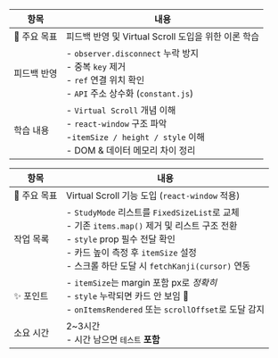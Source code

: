 
| 항목       | 내용                                                                                                             |
| -------- | -------------------------------------------------------------------------------------------------------------- |
| 🎯 주요 목표 | 피드백 반영 및 Virtual Scroll 도입을 위한 이론 학습                                                                           |
| 피드백 반영   | - `observer.disconnect` 누락 방지<br>- 중복 `key` 제거<br>- `ref` 연결 위치 확인<br>- `API` 주소 상수화 (`constant.js`)           |
| 학습 내용    | - `Virtual Scroll` 개념 이해<br>- `react-window` 구조 파악<br>-`itemSize / height / style` 이해<br>- DOM & 데이터 메모리 차이 정리 |

| 항목       | 내용                                                                                                                                                                            |
| -------- | ----------------------------------------------------------------------------------------------------------------------------------------------------------------------------- |
| 🎯 주요 목표 | Virtual Scroll 기능 도입 (`react-window` 적용)                                                                                                                                      |
| 작업 목록    | - `StudyMode` 리스트를 `FixedSizeList`로 교체<br>- 기존 `items.map()` 제거 및 리스트 구조 전환<br>- `style` prop 필수 전달 확인<br>- 카드 높이 측정 후 `itemSize` 설정<br>- 스크롤 하단 도달 시 `fetchKanji(cursor)` 연동 |
| ✨ 포인트    | - `itemSize`는 margin 포함 px로 *정확히*<br>- `style` 누락되면 카드 안 보임 🚨<br>- `onItemsRendered` 또는 `scrollOffset`로 도달 감지                                                                |
| 소요 시간    | 2~3시간 <br> - 시간 남으면 `테스트` **포함**                                                                                                                                              |

